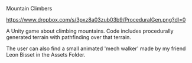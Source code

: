 Mountain Climbers


https://www.dropbox.com/s/3pxz8a03zub03b9/ProceduralGen.png?dl=0




A Unity game about climbing mountains. Code includes procedurally generated terrain with pathfinding over that terrain.

The user can also find a small animated 'mech walker' made by my friend Leon Bisset in the Assets Folder.
